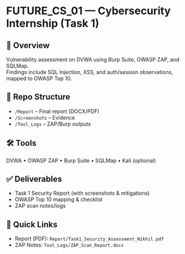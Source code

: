 # FUTURE_CS_01 — Cybersecurity Internship (Task 1)

## 📌 Overview
Vulnerability assessment on DVWA using Burp Suite, OWASP ZAP, and SQLMap.  
Findings include SQL Injection, XSS, and auth/session observations, mapped to OWASP Top 10.

## 📂 Repo Structure
- `/Report` – Final report (DOCX/PDF)
- `/Screenshots` – Evidence
- `/Tool_Logs` – ZAP/Burp outputs

## 🛠 Tools
DVWA • OWASP ZAP • Burp Suite • SQLMap • Kali (optional)

## ✅ Deliverables
- Task 1 Security Report (with screenshots & mitigations)
- OWASP Top 10 mapping & checklist
- ZAP scan notes/logs

## 🔗 Quick Links
- Report (PDF): `Report/Task1_Security_Assessment_Nikhil.pdf`
- ZAP Notes: `Tool_Logs/ZAP_Scan_Report.docx`


